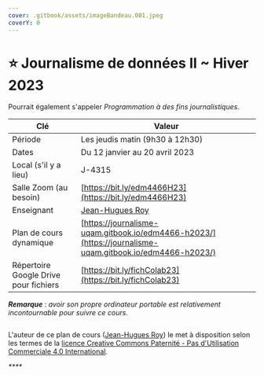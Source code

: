 ```yaml
---
cover: .gitbook/assets/imageBandeau.001.jpeg
coverY: 0
---
```


# ⭐ Journalisme de données II \~ Hiver 2023

Pourrait également s'appeler _Programmation à des fins journalistiques_.

| Clé                                   | Valeur                                                                                                   |
| ------------------------------------- | -------------------------------------------------------------------------------------------------------- |
| Période                               | Les jeudis matin (9h30 à 12h30)                                                                          |
| Dates                                 | Du 12 janvier au 20 avril 2023                                                                           |
| Local (s'il y a lieu)                 | J-4315                                                                                                   |
| Salle Zoom (au besoin)                | [https://bit.ly/edm4466H23](https://bit.ly/edm4466H23)                                                   |
| Enseignant                            | [Jean-Hugues Roy](intro/enseignant.md)                                                                   |
| Plan de cours dynamique               | [https://journalisme-uqam.gitbook.io/edm4466-h2023/](https://journalisme-uqam.gitbook.io/edm4466-h2023/) |
| Répertoire Google Drive pour fichiers | [https://bit.ly/fichColab23](https://bit.ly/fichColab23)                                                 |

_**Remarque** : avoir son propre ordinateur portable est relativement incontournable pour suivre ce cours._

<figure><img src="https://i.creativecommons.org/l/by-nc/4.0/88x31.png" alt=""><figcaption></figcaption></figure>

L'auteur de ce plan de cours ([Jean-Hugues Roy](https://professeurs.uqam.ca/professeur/WyTzZVrQL3o\_/)) le met à disposition selon les termes de la [licence Creative Commons Paternité - Pas d'Utilisation Commerciale 4.0 International](http://creativecommons.org/licenses/by-nc/4.0/).

_****_
